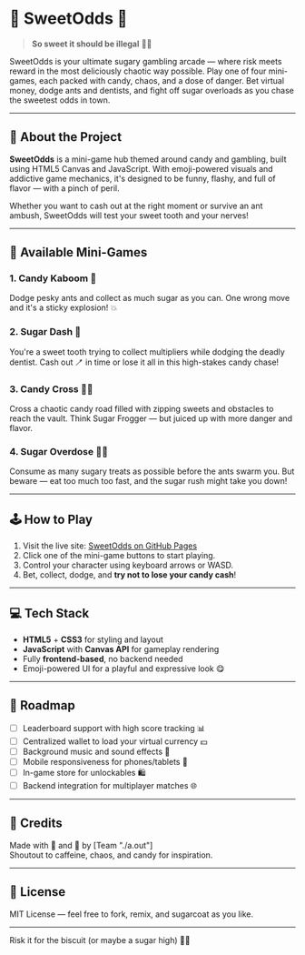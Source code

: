 # 🍭 SweetOdds 🍭

> **So sweet it should be illegal** 🍬😈

SweetOdds is your ultimate sugary gambling arcade — where risk meets reward in the most deliciously chaotic way possible. Play one of four mini-games, each packed with candy, chaos, and a dose of danger. Bet virtual money, dodge ants and dentists, and fight off sugar overloads as you chase the sweetest odds in town.

---

## 🎲 About the Project

**SweetOdds** is a mini-game hub themed around candy and gambling, built using HTML5 Canvas and JavaScript. With emoji-powered visuals and addictive game mechanics, it's designed to be funny, flashy, and full of flavor — with a pinch of peril.

Whether you want to cash out at the right moment or survive an ant ambush, SweetOdds will test your sweet tooth and your nerves!

---

## 🍬 Available Mini-Games

### 1. **Candy Kaboom** 🍬  
Dodge pesky ants and collect as much sugar as you can. One wrong move and it's a sticky explosion! 💥

### 2. **Sugar Dash** 🍭  
You're a sweet tooth trying to collect multipliers while dodging the deadly dentist. Cash out 🪥 in time or lose it all in this high-stakes candy chase!

### 3. **Candy Cross** 🍬🚧  
Cross a chaotic candy road filled with zipping sweets and obstacles to reach the vault. Think Sugar Frogger — but juiced up with more danger and flavor.

### 4. **Sugar Overdose** 🍫😵  
Consume as many sugary treats as possible before the ants swarm you. But beware — eat too much too fast, and the sugar rush might take you down!

---

## 🕹️ How to Play

1. Visit the live site: [SweetOdds on GitHub Pages](https://crustylox.github.io/Sugarv1/)
2. Click one of the mini-game buttons to start playing.
3. Control your character using keyboard arrows or WASD.
4. Bet, collect, dodge, and **try not to lose your candy cash**!

---

## 💻 Tech Stack

- **HTML5** + **CSS3** for styling and layout  
- **JavaScript** with **Canvas API** for gameplay rendering  
- Fully **frontend-based**, no backend needed  
- Emoji-powered UI for a playful and expressive look 😋  

---

## 🚧 Roadmap

- [ ] Leaderboard support with high score tracking 📊
- [ ] Centralized wallet to load your virtual currency 💴 
- [ ] Background music and sound effects 🎵  
- [ ] Mobile responsiveness for phones/tablets 📱  
- [ ] In-game store for unlockables 🛍️  
- [ ] Backend integration for multiplayer matches 🌐  

---

## 🙌 Credits

Made with 💖 and 🍫 by [Team "./a.out"]  
Shoutout to caffeine, chaos, and candy for inspiration.

---

## 📝 License

MIT License — feel free to fork, remix, and sugarcoat as you like.

---

Risk it for the biscuit (or maybe a sugar high) 🍬😈
